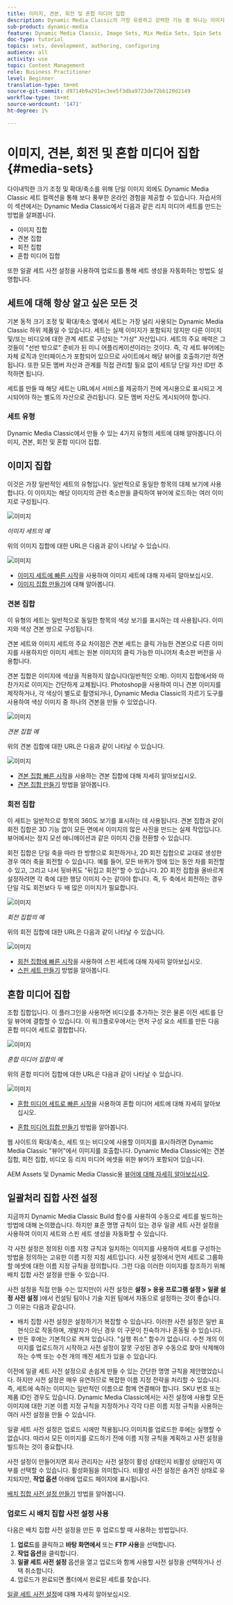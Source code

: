 ```yaml
---
title: 이미지, 견본, 회전 및 혼합 미디어 집합
description: Dynamic Media Classic의 가장 유용하고 강력한 기능 중 하나는 이미지, 견본, 회전 및 혼합 미디어 세트와 같은 리치 미디어 세트를 만들 수 있다는 것입니다. 각 리치 미디어 세트가 무엇이고 Dynamic Media Classic에서 각 유형을 만드는 방법을 알아봅니다. 업로드 시 리치 미디어 세트 생성 프로세스를 자동화하는 일괄 세트 사전 설정에 대해 자세히 알아보십시오.
sub-product: dynamic-media
feature: Dynamic Media Classic, Image Sets, Mix Media Sets, Spin Sets
doc-type: tutorial
topics: sets, development, authoring, configuring
audience: all
activity: use
topic: Content Management
role: Business Practitioner
level: Beginner
translation-type: tm+mt
source-git-commit: d9714b9a291ec3ee5f3dba9723de72bb120d2149
workflow-type: tm+mt
source-wordcount: '1471'
ht-degree: 1%

---
```



# 이미지, 견본, 회전 및 혼합 미디어 집합 {#media-sets}

다이내믹한 크기 조정 및 확대/축소를 위해 단일 이미지 외에도 Dynamic Media Classic 세트 컬렉션을 통해 보다 풍부한 온라인 경험을 제공할 수 있습니다. 자습서의 이 섹션에서는 Dynamic Media Classic에서 다음과 같은 리치 미디어 세트를 만드는 방법을 살펴봅니다.

- 이미지 집합
- 견본 집합
- 회전 집합
- 혼합 미디어 집합

또한 일괄 세트 사전 설정을 사용하여 업로드를 통해 세트 생성을 자동화하는 방법도 설명합니다.

## 세트에 대해 항상 알고 싶은 모든 것

기본 동적 크기 조정 및 확대/축소 옆에서 세트는 가장 널리 사용되는 Dynamic Media Classic 하위 제품일 수 있습니다. 세트는 실제 이미지가 포함되지 않지만 다른 이미지 및/또는 비디오에 대한 관계 세트로 구성되는 &quot;가상&quot; 자산입니다. 세트의 주요 매력은 그것들이 &quot;선반 밖으로&quot; 준비가 된 미니 어플리케이션이라는 것이다. 즉, 각 세트 뷰어에는 자체 로직과 인터페이스가 포함되어 있으므로 사이트에서 해당 뷰어를 호출하기만 하면 됩니다. 또한 모든 멤버 자산과 관계를 직접 관리할 필요 없이 세트당 단일 자산 ID만 추적하면 됩니다.

세트를 만들 때 해당 세트는 URL에서 서비스를 제공하기 전에 게시용으로 표시되고 게시되어야 하는 별도의 자산으로 관리됩니다. 모든 멤버 자산도 게시되어야 합니다.

### 세트 유형

Dynamic Media Classic에서 만들 수 있는 4가지 유형의 세트에 대해 알아봅니다.이미지, 견본, 회전 및 혼합 미디어 집합.

## 이미지 집합

이것은 가장 일반적인 세트의 유형입니다. 일반적으로 동일한 항목의 대체 보기에 사용합니다. 이 이미지는 해당 이미지의 관련 축소판을 클릭하여 뷰어에 로드하는 여러 이미지로 구성됩니다.

![이미지](assets/media-sets/image-set-1.jpg)

_이미지 세트의 예_

위의 이미지 집합에 대한 URL은 다음과 같이 나타날 수 있습니다.

![이미지](assets/media-sets/image-set-url-1.png)

- [이미지 세트에 빠른 시작](https://docs.adobe.com/content/help/en/dynamic-media-classic/using/image-sets/quick-start-image-sets.html)을 사용하여 이미지 세트에 대해 자세히 알아보십시오.
- [이미지 집합 만들기](https://docs.adobe.com/content/help/en/dynamic-media-classic/using/image-sets/creating-image-set.html#creating-an-image-set)에 대해 알아봅니다.

### 견본 집합

이 유형의 세트는 일반적으로 동일한 항목의 색상 보기를 표시하는 데 사용됩니다. 이미지와 색상 견본 쌍으로 구성됩니다.

견본 세트와 이미지 세트의 주요 차이점은 견본 세트는 클릭 가능한 견본으로 다른 이미지를 사용하지만 이미지 세트는 원본 이미지의 클릭 가능한 미니어처 축소판 버전을 사용합니다.

견본 집합은 이미지에 색상을 적용하지 않습니다(일반적인 오해). 이미지 집합에서와 마찬가지로 이미지는 간단하게 교체됩니다. Photoshop을 사용하여 미니 견본 이미지를 제작하거나, 각 색상이 별도로 촬영되거나, Dynamic Media Classic의 자르기 도구를 사용하여 색상 이미지 중 하나의 견본을 만들 수 있었습니다.

![이미지](assets/media-sets/image-set-2.jpg)

_견본 집합 예_

위의 견본 집합에 대한 URL은 다음과 같이 나타날 수 있습니다.

![이미지](assets/media-sets/image-set_url.png)

- [견본 집합 빠른 시작](https://docs.adobe.com/content/help/en/dynamic-media-classic/using/swatch-sets/quick-start-swatch-sets.html)을 사용하는 견본 집합에 대해 자세히 알아보십시오.
- [견본 집합 만들기](https://docs.adobe.com/content/help/en/dynamic-media-classic/using/swatch-sets/creating-swatch-set.html#creating-a-swatch-set) 방법을 알아봅니다.

### 회전 집합

이 세트는 일반적으로 항목의 360도 보기를 표시하는 데 사용됩니다. 견본 집합과 같이 회전 집합은 3D 기능 없이 모든 면에서 이미지의 많은 사진을 만드는 실제 작업입니다. 뷰어에서는 정지 모션 애니메이션과 같은 이미지 간을 전환할 수 있습니다.

회전 집합은 단일 축을 따라 한 방향으로 회전하거나, 2D 회전 집합으로 교대로 생성한 경우 여러 축을 회전할 수 있습니다. 예를 들어, 모든 바퀴가 땅에 있는 동안 차를 회전할 수 있고, 그리고 나서 뒷바퀴도 &quot;뒤집고 회전&quot;할 수 있습니다. 2D 회전 집합을 올바르게 설정하려면 각 축에 대한 행당 이미지 수는 같아야 합니다. 즉, 두 축에서 회전하는 경우 단일 각도 회전보다 두 배 많은 이미지가 필요합니다.

![이미지](assets/media-sets/image-set-3.png)

_회전 집합의 예_

위의 회전 집합에 대한 URL은 다음과 같이 나타날 수 있습니다.

![이미지](assets/media-sets/spin-set.png)

- [회전 집합에 빠른 시작](https://docs.adobe.com/content/help/en/dynamic-media-classic/using/spin-sets/quick-start-spin-sets.html)을 사용하여 스핀 세트에 대해 자세히 알아보십시오.
- [스핀 세트 만들기](https://docs.adobe.com/content/help/en/dynamic-media-classic/using/spin-sets/creating-spin-set.html#creating-a-spin-set) 방법을 알아봅니다.

## 혼합 미디어 집합

조합 집합입니다. 이 플러그인을 사용하면 비디오를 추가하는 것은 물론 이전 세트를 단일 뷰어에 결합할 수 있습니다. 이 워크플로우에서는 먼저 구성 요소 세트를 만든 다음 혼합 미디어 세트로 결합합니다.

![이미지](assets/media-sets/image-set-4.png)

_혼합 미디어 집합의 예_

위의 혼합 미디어 집합에 대한 URL은 다음과 같이 나타날 수 있습니다.

![이미지](assets/media-sets/image-set-url-1.png)

- [혼합 미디어 세트로 빠른 시작](https://docs.adobe.com/content/help/en/dynamic-media-classic/using/mixed-media-sets/quick-start-mixed-media-sets.html)을 사용하여 혼합 미디어 세트에 대해 자세히 알아보십시오.

- [혼합 미디어 집합 만들기](https://docs.adobe.com/content/help/en/dynamic-media-classic/using/mixed-media-sets/creating-mixed-media-set.html#creating-a-mixed-media-set) 방법을 알아봅니다.

웹 사이트의 확대/축소, 세트 또는 비디오에 사용할 이미지를 표시하려면 Dynamic Media Classic &quot;뷰어&quot;에서 이미지를 호출합니다. Dynamic Media Classic에는 견본 집합, 회전 집합, 비디오 등 리치 미디어 에셋을 위한 뷰어가 포함되어 있습니다.

AEM Assets 및 Dynamic Media Classic용 [뷰어에 대해 자세히 알아보십시오](https://docs.adobe.com/content/help/en/dynamic-media-developer-resources/library/viewers-aem-assets-dmc/c-html5-s7-aem-asset-viewers.html).

## 일괄처리 집합 사전 설정

지금까지 Dynamic Media Classic Build 함수를 사용하여 수동으로 세트를 빌드하는 방법에 대해 논의했습니다. 하지만 표준 명명 규칙이 있는 경우 일괄 세트 사전 설정을 사용하여 이미지 세트와 스핀 세트 생성을 자동화할 수 있습니다.

각 사전 설정은 정의된 이름 지정 규칙과 일치하는 이미지를 사용하여 세트를 구성하는 방법을 정의하는 고유한 이름 지정 지침 세트입니다. 사전 설정에서 먼저 세트로 그룹화할 에셋에 대한 이름 지정 규칙을 정의합니다. 그런 다음 이러한 이미지를 참조하기 위해 배치 집합 사전 설정을 만들 수 있습니다.

사전 설정을 직접 만들 수는 있지만(이 사전 설정은 **설정 > 응용 프로그램 설정 > 일괄 설정 사전 설정** )에서 컨설팅 팀이나 기술 지원 팀에서 자동으로 설정하는 것이 좋습니다. 그 이유는 다음과 같습니다.

- 배치 집합 사전 설정은 설정하기가 복잡할 수 있습니다. 이러한 사전 설정은 일반 표현식으로 작동하며, 개발자가 아닌 경우 이 구문이 친숙하거나 혼동될 수 있습니다.
- 만든 후에는 기본적으로 켜져 있습니다. &quot;실행 취소&quot; 함수가 없습니다. 수천 개의 이미지를 업로드하기 시작하고 사전 설정이 잘못 구성된 경우 수동으로 찾아 삭제해야 하는 수백 또는 수천 개의 깨진 세트가 있을 수 있습니다.

이전에 일괄 세트 사전 설정으로 손쉽게 만들 수 있는 간단한 명명 규칙을 제안했었습니다. 하지만 사전 설정은 매우 유연하므로 복잡한 이름 지정 전략을 처리할 수 있습니다. 즉, 세트에 속하는 이미지는 일반적인 이름으로 함께 연결해야 합니다. SKU 번호 또는 제품 ID인 경우도 있습니다. Dynamic Media Classic에서는 사전 설정에 사용할 모든 이미지에 대한 기본 이름 지정 규칙을 지정하거나 각각 다른 이름 지정 규칙을 사용하는 여러 사전 설정을 만들 수 있습니다.

일괄 세트 사전 설정은 업로드 시에만 적용됩니다.이미지를 업로드한 후에는 실행할 수 없습니다. 따라서 모든 이미지를 로드하기 전에 이름 지정 규칙을 계획하고 사전 설정을 빌드하는 것이 중요합니다.

사전 설정이 만들어지면 회사 관리자는 사전 설정이 활성 상태인지 비활성 상태인지 여부를 선택할 수 있습니다. 활성화됨을 의미합니다. 비활성 사전 설정은 숨겨진 상태로 유지되지만, **작업 옵션** 아래에 업로드 페이지에 표시됩니다.

[배치 집합 사전 설정 만들기](https://docs.adobe.com/content/help/en/dynamic-media-classic/using/setup/application-setup.html#creating-a-batch-set-preset) 방법을 알아봅니다.

### 업로드 시 배치 집합 사전 설정 사용

다음은 배치 집합 사전 설정을 만든 후 업로드할 때 사용하는 방법입니다.

1. **업로드**&#x200B;를 클릭하고 **바탕 화면에서** 또는 **FTP 사용**&#x200B;을 선택합니다.
2. **작업 옵션**&#x200B;을 클릭합니다.
3. **일괄 세트 사전 설정** 옵션을 열고 업로드와 함께 사용할 사전 설정을 선택하거나 선택 취소합니다.
4. 업로드가 완료되면 폴더에서 완료된 세트를 찾습니다.

[일괄 세트 사전 설정](https://docs.adobe.com/content/help/en/dynamic-media-classic/using/setup/application-setup.html#batch-set-presets)에 대해 자세히 알아보십시오.
